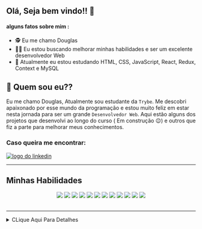 ## Olá, Seja bem vindo!! :hugs:

#### alguns fatos sobre mim : 

- :detective:  Eu me chamo Douglas
- :mage_man:  Eu estou buscando melhorar minhas habilidades e ser um excelente desenvolvedor Web
- :mechanical_arm:  Atualmente eu estou estudando HTML, CSS, JavaScript, React, Redux, Context e MySQL


## :thinking: Quem sou eu??

  Eu me chamo Douglas, Atualmente sou estudante da `Trybe`. Me descobri apaixonado por esse mundo da programação e
estou muito feliz em estar nesta jornada para ser um grande `Desenvolvedor Web`. Aqui estão alguns dos projetos que
desenvolvi ao longo do curso ( Em construção :wink:) e outros que fiz a parte para melhorar meus conhecimentos.

### Caso queira me encontrar:
<a href="https://www.linkedin.com/in/douglassf/" target="_blank">
  <img src="https://cdn-icons-png.flaticon.com/512/1383/1383262.png" alt="logo do linkedin" width="40">
</a>

---

## Minhas Habilidades
<p align="center">
<img src="https://cdn.jsdelivr.net/gh/devicons/devicon/icons/html5/html5-original-wordmark.svg" width="60" style="max-width:100%; margin 0 2px;" /></img>
<img src="https://cdn.jsdelivr.net/gh/devicons/devicon/icons/css3/css3-original-wordmark.svg" width="60"  style="max-width:100%; margin 0 2px;" /></img>
<img src="https://cdn.jsdelivr.net/gh/devicons/devicon/icons/javascript/javascript-original.svg" width="50" style="max-width:100%; margin 0 2px;"/></img>
<img src="https://cdn.jsdelivr.net/gh/devicons/devicon/icons/typescript/typescript-original.svg" width="50" style="max-width:100%; margin 0 2px;/>
<img src="https://cdn.jsdelivr.net/gh/devicons/devicon/icons/react/react-original-wordmark.svg" width="50" style="max-width:100%; margin 0 2px;"/></img>
<img src="https://cdn.jsdelivr.net/gh/devicons/devicon/icons/redux/redux-original.svg" width="50"  style="max-width:100%; margin 0 2px;" /></img>
<img src="https://cdn.jsdelivr.net/gh/devicons/devicon/icons/mysql/mysql-original-wordmark.svg" width="70"  style="max-width:100%; margin 0 2px;" /></img>
<img src="https://cdn.jsdelivr.net/gh/devicons/devicon/icons/nodejs/nodejs-original-wordmark.svg" width="70"  style="max-width:100%; margin 0 2px;" /></img>
<img src="https://cdn.jsdelivr.net/gh/devicons/devicon/icons/sequelize/sequelize-original-wordmark.svg" width="70"  style="max-width:100%; margin 0 2px;" /></img>
<img src="https://cdn.jsdelivr.net/gh/devicons/devicon/icons/express/express-original-wordmark.svg" width="70"  style="max-width:100%; margin 0 2px"/>
 <img src="https://cdn.jsdelivr.net/gh/devicons/devicon/icons/mongodb/mongodb-original-wordmark.svg" width="60"  style="max-width:100%; margin 0 2px/>
</p>

---

<div align="center">
<img src="https://github-readme-stats.vercel.app/api/top-langs/?username=DouglasSantosF&layout=compact" width="400px"> </img>
<img src="https://github-readme-stats.vercel.app/api?username=DouglasSantosF&show_icons=true&theme=radical" width="400px"> </img>
</div>

</br>
</br>



---

<details>
     <summary> CLique Aqui Para Detalhes </summary>
  
<!--START_SECTION:waka-->
![Code Time](http://img.shields.io/badge/Code%20Time-0%20secs-blue)

![Profile Views](http://img.shields.io/badge/Profile%20Views-1-blue)

**🐱 My GitHub Data** 

> 🏆 113 Contributions in the Year 2022
 > 
> 📦 236.9 kB Used in GitHub's Storage 
 > 
> 🚫 Not Opted to Hire
 > 
> 📜 24 Public Repositories 
 > 
> 🔑 12 Private Repositories  
 > 
**I'm an Early 🐤** 

```text
🌞 Morning    64 commits     ███░░░░░░░░░░░░░░░░░░░░░░   13.11% 
🌆 Daytime    221 commits    ███████████░░░░░░░░░░░░░░   45.29% 
🌃 Evening    184 commits    █████████░░░░░░░░░░░░░░░░   37.7% 
🌙 Night      19 commits     █░░░░░░░░░░░░░░░░░░░░░░░░   3.89%

```
📅 **I'm Most Productive on Monday** 

```text
Monday       108 commits    █████░░░░░░░░░░░░░░░░░░░░   22.13% 
Tuesday      79 commits     ████░░░░░░░░░░░░░░░░░░░░░   16.19% 
Wednesday    68 commits     ███░░░░░░░░░░░░░░░░░░░░░░   13.93% 
Thursday     73 commits     ███░░░░░░░░░░░░░░░░░░░░░░   14.96% 
Friday       60 commits     ███░░░░░░░░░░░░░░░░░░░░░░   12.3% 
Saturday     53 commits     ██░░░░░░░░░░░░░░░░░░░░░░░   10.86% 
Sunday       47 commits     ██░░░░░░░░░░░░░░░░░░░░░░░   9.63%

```


📊 **This Week I Spent My Time On** 

```text
⌚︎ Time Zone: America/Sao_Paulo

💬 Programming Languages: 
JavaScript               11 hrs 15 mins      █████████████░░░░░░░░░░░░   53.93% 
Other                    6 hrs 13 mins       ███████░░░░░░░░░░░░░░░░░░   29.77% 
JSON                     1 hr 13 mins        █░░░░░░░░░░░░░░░░░░░░░░░░   5.88% 
Markdown                 34 mins             ░░░░░░░░░░░░░░░░░░░░░░░░░   2.73% 
Bash                     26 mins             ░░░░░░░░░░░░░░░░░░░░░░░░░   2.15%

🔥 Editors: 
VS Code                  20 hrs 53 mins      █████████████████████████   100.0%

🐱‍💻 Projects: 
BlitzCarreira            11 hrs 37 mins      ██████████████░░░░░░░░░░░   55.65% 
doug                     6 hrs 42 mins       ████████░░░░░░░░░░░░░░░░░   32.15% 
sd-016-b-mongodb-commerce1 hr 22 mins        █░░░░░░░░░░░░░░░░░░░░░░░░   6.58% 
sd-016-b-trybe-futebol-cl42 mins             ░░░░░░░░░░░░░░░░░░░░░░░░░   3.42% 
sd-016-b-project-blogs-ap17 mins             ░░░░░░░░░░░░░░░░░░░░░░░░░   1.37%

💻 Operating System: 
Linux                    20 hrs 53 mins      █████████████████████████   100.0%

```

**I Mostly Code in JavaScript** 

```text
JavaScript               24 repos            █████████████████████░░░░   85.71% 
HTML                     4 repos             ███░░░░░░░░░░░░░░░░░░░░░░   14.29%

```


**Timeline**

![Chart not found](https://raw.githubusercontent.com/DouglasSantosF/DouglasSantosF/main/charts/bar_graph.png) 


 Last Updated on 06/07/2022 19:05:04 UTC
<!--END_SECTION:waka-->
</details>  

